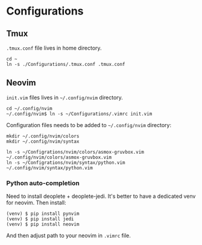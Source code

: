 # Configurations


## Tmux
`.tmux.conf` file lives in home directory.
```
cd ~
ln -s ./Configurations/.tmux.conf .tmux.conf
```

## Neovim
`init.vim` files lives in `~/.config/nvim` directory.
```
cd ~/.config/nvim
~/.config/nvim$ ln -s ~/Configurations/.vimrc init.vim
```

Configuration files needs to be added to `~/.config/nvim` directory:
```
mkdir ~/.config/nvim/colors
mkdir ~/.config/nvim/syntax

ln -s ~/Configrations/nvim/colors/asmox-gruvbox.vim ~/.config/nvim/colors/asmox-gruvbox.vim
ln -s ~/Configrations/nvim/syntax/python.vim ~/.config/nvim/syntax/python.vim
```

### Python auto-completion
Need to install deoplete + deoplete-jedi.
It's better to have a dedicated venv for neovim. Then install:
```
(venv) $ pip install pynvim
(venv) $ pip install jedi
(venv) $ pip install neovim
```

And then adjust path to your neovim in `.vimrc` file.
